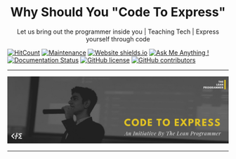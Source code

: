 <h1 align="center">
  Why Should You "Code To Express"
</h1>
<p align="center">
  Let us bring out the programmer inside you | Teaching Tech | Express yourself through code
</p>

[![HitCount](http://hits.dwyl.io/CodeToExpress/Why.svg)](http://hits.dwyl.io/CodeToExpress/Why) [![Maintenance](https://img.shields.io/badge/Maintained%3F-yes-green.svg)](https://GitHub.com/CodeToExpress/Why/graphs/commit-activity) [![Website shields.io](https://img.shields.io/website-up-down-green-red/http/shields.io.svg)](http://codetoexpress.tech/) [![Ask Me Anything !](https://img.shields.io/badge/Ask%20me-anything-1abc9c.svg)](http://madhavbahl.tech/contact/) [![Documentation Status](https://readthedocs.org/projects/ansicolortags/badge/?version=latest)](http://ansicolortags.readthedocs.io/?badge=latest)  [![GitHub license](https://img.shields.io/github/license/CodeToExpress/Why.svg)](https://github.com/CodeToExpress/Why/blob/master/LICENSE) [![GitHub contributors](https://img.shields.io/github/contributors/CodeToExpress/Why.svg)](https://GitHub.com/CodeToExpress/Why/graphs/contributors/) 

<hr />

![alt text](./cover.jpg "Code To Express")

<hr />
